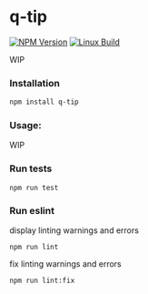 # q-tip


[![NPM Version][npm-image]][npm-url]<!-- to be used when/if numbers are respectable [![NPM Downloads][downloads-image]][downloads-url]--> [![Linux Build][ci-image]][ci-url]

WIP

### Installation

```bash
npm install q-tip
```

### Usage:

WIP

### Run tests

```
npm run test
```

### Run eslint

display linting warnings and errors

```
npm run lint
```

fix linting warnings and errors

```
npm run lint:fix
```

[ci-image]: https://img.shields.io/github/workflow/status/markogrady1/q-tip/nodejs/master.svg?label=build
[ci-url]: https://github.com/markogrady1/q-tip/actions?query=workflow%3Anodejs
[npm-image]: https://img.shields.io/npm/v/q-tip.svg
[npm-url]: https://npmjs.org/package/q-tip
[downloads-image]: https://img.shields.io/npm/dm/q-tip.svg
[downloads-url]: https://npmcharts.com/compare/q-tip?minimal=true
